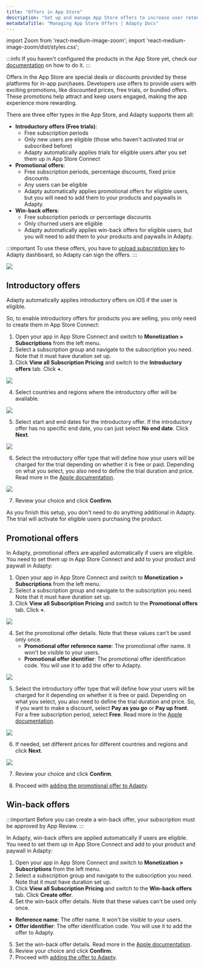 ```yaml
---
title: "Offers in App Store"
description: "Set up and manage App Store offers to increase user retention."
metadataTitle: "Managing App Store Offers | Adapty Docs"
---
```


import Zoom from 'react-medium-image-zoom';
import 'react-medium-image-zoom/dist/styles.css';

:::info
If you haven't configured the products in the App Store yet, check our [documentation](app-store-products) on how to do it.
:::

Offers in the App Store are special deals or discounts provided by these platforms for in-app purchases. Developers use offers to provide users with exciting promotions, like discounted prices, free trials, or bundled offers. These promotions help attract and keep users engaged, making the app experience more rewarding. 

There are three offer types in the App Store, and Adapty supports them all:

- **Introductory offers (Free trials)**:
  - Free subscription periods
  - Only new users are eligible (those who haven't activated trial or subscribed before)
  - Adapty automatically applies trials for eligible users after you set them up in App Store Connect
- **Promotional offers**:
  - Free subscription periods, percentage discounts, fixed price discounts
  - Any users can be eligible
  - Adapty automatically applies promotional offers for eligible users, but you will need to add them to your products and paywalls in Adapty.
- **Win-back offers**:
  - Free subscription periods or percentage discounts
  - Only churned users are eligible
  - Adapty automatically applies win-back offers for eligible users, but you will need to add them to your products and paywalls in Adapty.

:::important
To use these offers, you have to [upload subscription key](app-store-connection-configuration#step-4-for-trials-and-special-offers--set-up-promotional-offers) to Adapty dashboard, so Adapty can sign the offers.
:::

<Zoom>
  <img src={require('./img/646799a-CleanShot_2023-07-25_at_15.14.112x.webp').default}
  style={{
    border: '1px solid #727272', /* border width and color */
    width: '700px', /* image width */
    display: 'block', /* for alignment */
    margin: '0 auto' /* center alignment */
  }}
/>
</Zoom>

## Introductory offers

Adapty automatically applies introductory offers on iOS if the user is eligible.

So, to enable introductory offers for products you are selling, you only need to create them in App Store Connect:

1. Open your app in App Store Connect and switch to **Monetization > Subscriptions** from the left menu.
2. Select a subscription group and navigate to the subscription you need. Note that it must have duration set up.
3. Click **View all Subscription Pricing** and switch to the **Introductory offers** tab. Click **+**.

<Zoom>
  <img src={require('./img/apple-intro-offer.webp').default}
  style={{
    border: '1px solid #727272', /* border width and color */
    width: '700px', /* image width */
    display: 'block', /* for alignment */
    margin: '0 auto' /* center alignment */
  }}
/>
</Zoom>

4. Select countries and regions where the introductory offer will be available.

<Zoom>
  <img src={require('./img/apple-countries-intro.webp').default}
  style={{
    border: '1px solid #727272', /* border width and color */
    width: '700px', /* image width */
    display: 'block', /* for alignment */
    margin: '0 auto' /* center alignment */
  }}
/>
</Zoom>

5. Select start and end dates for the introductory offer. If the introductory offer has no specific end date, you can just select **No end date**. Click **Next**.

<Zoom>
  <img src={require('./img/apple-dates-intro.webp').default}
  style={{
    border: '1px solid #727272', /* border width and color */
    width: '700px', /* image width */
    display: 'block', /* for alignment */
    margin: '0 auto' /* center alignment */
  }}
/>
</Zoom>

6. Select the introductory offer type that will define how your users will be charged for the trial depending on whether it is free or paid. Depending on what you select, you also need to define the trial duration and price. Read more in the [Apple documentation](https://developer.apple.com/help/app-store-connect/manage-subscriptions/set-up-introductory-offers-for-auto-renewable-subscriptions).

<Zoom>
  <img src={require('./img/apple-type-intro.webp').default}
  style={{
    border: '1px solid #727272', /* border width and color */
    width: '700px', /* image width */
    display: 'block', /* for alignment */
    margin: '0 auto' /* center alignment */
  }}
/>
</Zoom>

7. Review your choice and click **Confirm**. 

As you finish this setup, you don't need to do anything additional in Adapty. The trial will activate for eligible users purchasing the product.

## Promotional offers

In Adapty, promotional offers are applied automatically if users are eligible. You need to set them up in App Store Connect and add to your product and paywall in Adapty:

1. Open your app in App Store Connect and switch to **Monetization > Subscriptions** from the left menu.
2. Select a subscription group and navigate to the subscription you need. Note that it must have duration set up.
3. Click **View all Subscription Pricing** and switch to the **Promotional offers** tab. Click **+**.

<Zoom>
  <img src={require('./img/apple-promo-offer.webp').default}
  style={{
    border: '1px solid #727272', /* border width and color */
    width: '700px', /* image width */
    display: 'block', /* for alignment */
    margin: '0 auto' /* center alignment */
  }}
/>
</Zoom>

4. Set the promotional offer details. Note that these values can't be used only once.
   - **Promotional offer reference name**: The promotional offer name. It won't be visible to your users.
   - **Promotional offer identifier**: The promotional offer identification code. You will use it to add the offer to Adapty.

<Zoom>
  <img src={require('./img/apple-id-promo.webp').default}
  style={{
    border: '1px solid #727272', /* border width and color */
    width: '700px', /* image width */
    display: 'block', /* for alignment */
    margin: '0 auto' /* center alignment */
  }}
/>
</Zoom>

5. Select the introductory offer type that will define how your users will be charged for it depending on whether it is free or paid. Depending on what you select, you also need to define the trial duration and price. So, if you want to make a discount, select **Pay as you go** or **Pay up front**. For a free subscription period, select **Free**. Read more in the [Apple documentation](https://developer.apple.com/help/app-store-connect/manage-subscriptions/set-up-promotional-offers-for-auto-renewable-subscriptions).

<Zoom>
  <img src={require('./img/apple-type-promo.webp').default}
  style={{
    border: '1px solid #727272', /* border width and color */
    width: '700px', /* image width */
    display: 'block', /* for alignment */
    margin: '0 auto' /* center alignment */
  }}
/>
</Zoom>

6. If needed, set different prices for different countries and regions and click **Next**.

<Zoom>
  <img src={require('./img/apple-price-promo.webp').default}
  style={{
    border: '1px solid #727272', /* border width and color */
    width: '700px', /* image width */
    display: 'block', /* for alignment */
    margin: '0 auto' /* center alignment */
  }}
/>
</Zoom>

7. Review your choice and click **Confirm**.

8. Proceed with [adding the promotional offer to Adapty](create-offer).

## Win-back offers

:::important
Before you can create a win-back offer, your subscription must be approved by App Review. 
:::

In Adapty, win-back offers are applied automatically if users are eligible. You need to set them up in App Store Connect and add to your product and paywall in Adapty:

1. Open your app in App Store Connect and switch to **Monetization > Subscriptions** from the left menu.
2. Select a subscription group and navigate to the subscription you need. Note that it must have duration set up.
3. Click **View all Subscription Pricing** and switch to the **Win-back offers** tab. Click **Create offer**.
4. Set the win-back offer details. Note that these values can't be used only once.
  - **Reference name**: The offer name. It won't be visible to your users.
  - **Offer identifier**: The offer identification code. You will use it to add the offer to Adapty.
5. Set the win-back offer details. Read more in the [Apple documentation](https://developer.apple.com/help/app-store-connect/manage-subscriptions/set-up-win-back-offers/).
6. Review your choice and click **Confirm**.
7. Proceed with [adding the offer to Adapty](create-offer).